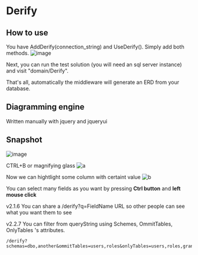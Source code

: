 # Derify

## How to use
You have AddDerify(connection_string) and UseDerify(). Simply add both methods.
![image](https://github.com/JoseSebastianGarcia/Derify/assets/94945762/25f4aa40-5026-433e-a354-a464d2e5ae0a)

Next, you can run the test solution (you will need an sql server instance) and visit "domain/Derify".

That's all, automatically the middleware will generate an ERD from your database.

## Diagramming engine
Written manually with jquery and jqueryui


## Snapshot
![image](https://github.com/JoseSebastianGarcia/Derify/assets/94945762/e4782ef1-0bc4-4368-bd6b-25398da26c76)


CTRL+B or magnifying glass
![a](https://github.com/JoseSebastianGarcia/Derify/assets/94945762/f5217f74-32ea-4c9b-8e03-d1f95c4c9c00)


Now we can hightlight some column with certaint value
![b](https://github.com/JoseSebastianGarcia/Derify/assets/94945762/f05cbbc4-7925-4e1a-98d8-20593060c60e)


You can select many fields as you want by pressing **Ctrl button** and **left mouse click**

v2.1.6
You can share a /derify?q=FieldName URL so other people can see what you want them to see

v2.2.7
You can filter from queryString using Schemes, OmmitTables, OnlyTables 's attributes.
```url
/derify?schemas=dbo,another&ommitTables=users,roles&onlyTables=users,roles,grants
```
